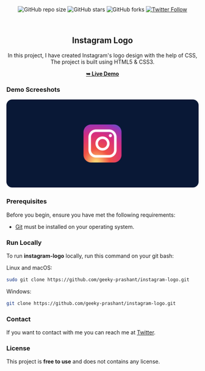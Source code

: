 <div align="center">
  
  ![GitHub repo size](https://img.shields.io/github/repo-size/geeky-prashant/instagram-logo)
  ![GitHub stars](https://img.shields.io/github/stars/geeky-prashant/instagram-logo)
  ![GitHub forks](https://img.shields.io/github/forks/geeky-prashant/instagram-logo?style=social)
  [![Twitter Follow](https://img.shields.io/twitter/follow/geekyprashant?style=social)](https://twitter.com/intent/follow?screen_name=geekyprashant)
 
  <br />

  <h2 align="center">Instagram Logo</h2>

  In this project, I have created Instagram's logo design with the help of CSS, <br />The project is built using HTML5 & CSS3.

  <a href="https://geeky-prashant.github.io/instagram-logo/"><strong>➥ Live Demo</strong></a>

</div>

### Demo Screeshots

![Instagram Logo Desktop Demo](./readme-images/Instagram-Logo.png "Desktop Demo")

### Prerequisites

Before you begin, ensure you have met the following requirements:

* [Git](https://git-scm.com/downloads "Download Git") must be installed on your operating system.

### Run Locally

To run **instagram-logo** locally, run this command on your git bash:

Linux and macOS:

```bash
sudo git clone https://github.com/geeky-prashant/instagram-logo.git
```

Windows:

```bash
git clone https://github.com/geeky-prashant/instagram-logo.git
```

### Contact

If you want to contact with me you can reach me at [Twitter](https://www.twitter.com/geekyprashant).

### License

This project is **free to use** and does not contains any license.
